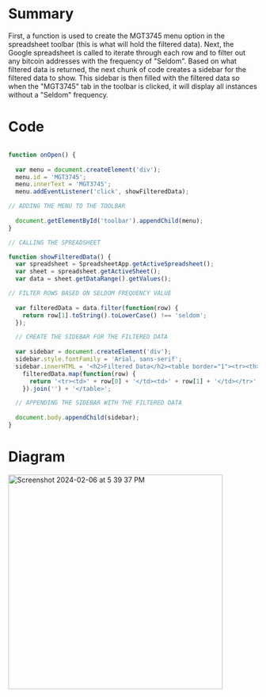 # Summary

First, a function is used to create the MGT3745 menu option in the spreadsheet toolbar (this is what will hold the filtered data). Next, the Google spreadsheet is called to iterate through each row and to filter out any bitcoin addresses with the frequency of "Seldom". Based on what filtered data is returned, the next chunk of code creates a sidebar for the filtered data to show. This sidebar is then filled with the filtered data so when the "MGT3745" tab in the toolbar is clicked, it will display all instances without a "Seldom" frequency.


# Code


```js

function onOpen() {
  
  var menu = document.createElement('div');
  menu.id = 'MGT3745';
  menu.innerText = 'MGT3745';
  menu.addEventListener('click', showFilteredData);

// ADDING THE MENU TO THE TOOLBAR 
  
  document.getElementById('toolbar').appendChild(menu);
}

// CALLING THE SPREADSHEET 

function showFilteredData() {
  var spreadsheet = SpreadsheetApp.getActiveSpreadsheet();
  var sheet = spreadsheet.getActiveSheet();
  var data = sheet.getDataRange().getValues();

// FILTER ROWS BASED ON SELDOM FREQUENCY VALUE 
  
  var filteredData = data.filter(function(row) {
    return row[1].toString().toLowerCase() !== 'seldom';
  });

  // CREATE THE SIDEBAR FOR THE FILTERED DATA
  
  var sidebar = document.createElement('div');
  sidebar.style.fontFamily = 'Arial, sans-serif';
  sidebar.innerHTML = '<h2>Filtered Data</h2><table border="1"><tr><th>Bitcoin Address</th><th>Frequency</th></tr>' +
    filteredData.map(function(row) {
      return '<tr><td>' + row[0] + '</td><td>' + row[1] + '</td></tr>';
    }).join('') + '</table>';

  // APPENDING THE SIDEBAR WITH THE FILTERED DATA
  
  document.body.appendChild(sidebar);
}

```

# Diagram

<img width="433" alt="Screenshot 2024-02-06 at 5 39 37 PM" src="https://github.com/JustinGiordani/MGT-3745_HW4/assets/158983799/ea685200-a11c-49ec-b562-f54c38e9f17a">


